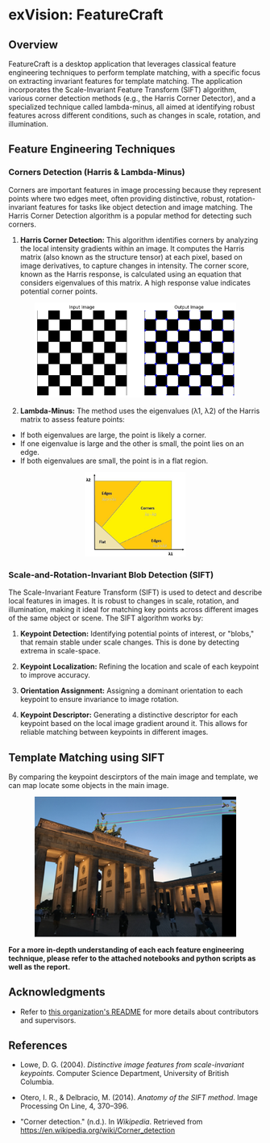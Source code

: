 # exVision: FeatureCraft

## Overview
FeatureCraft is a desktop application that leverages classical feature engineering techniques to perform template matching, with a specific focus on extracting invariant features for template matching. The application incorporates the Scale-Invariant Feature Transform (SIFT) algorithm, various corner detection methods (e.g., the Harris Corner Detector), and a specialized technique called lambda-minus, all aimed at identifying robust features across different conditions, such as changes in scale, rotation, and illumination.

## Feature Engineering Techniques

### Corners Detection (Harris & Lambda-Minus)
Corners are important features in image processing because they represent points where two edges meet, often providing distinctive, robust, rotation-invariant features for tasks like object detection and image matching. The Harris Corner Detection algorithm is a popular method for detecting such corners.
1. **Harris Corner Detection:** This algorithm identifies corners by analyzing the local intensity gradients within an image. It computes the Harris matrix (also known as the structure tensor) at each pixel, based on image derivatives, to capture changes in intensity. The corner score, known as the Harris response, is calculated using an equation that considers eigenvalues of this matrix. A high response value indicates potential corner points.
<p align="center">
  <img src="README-Assets\Harris_corners.png" alt="corner detection" width="400"/>
</p>

2. **Lambda-Minus:** The method uses the eigenvalues (λ1, λ2) of the Harris matrix to assess feature points:

- If both eigenvalues are large, the point is likely a corner.
- If one eigenvalue is large and the other is small, the point lies on an edge.
- If both eigenvalues are small, the point is in a flat region.

<p align="center">
  <img src="README-Assets\harris-demo.jpg" alt="lambda-minus" width="200"/>
</p>

### Scale-and-Rotation-Invariant Blob Detection (SIFT) 
The Scale-Invariant Feature Transform (SIFT) is used to detect and describe local features in images. It is robust to changes in scale, rotation, and illumination, making it ideal for matching key points across different images of the same object or scene. The SIFT algorithm works by:

1. **Keypoint Detection:** Identifying potential points of interest, or "blobs," that remain stable under scale changes. This is done by detecting extrema in scale-space.

2. **Keypoint Localization:** Refining the location and scale of each keypoint to improve accuracy.

3. **Orientation Assignment:** Assigning a dominant orientation to each keypoint to ensure invariance to image rotation.

4. **Keypoint Descriptor:** Generating a distinctive descriptor for each keypoint based on the local image gradient around it. This allows for reliable matching between keypoints in different images.

## Template Matching using SIFT 

By comparing the keypoint descirptors of the main image and template, we can map locate some objects in the main image. 



<p align="center">
  <img src="README-Assets\template_matching.png" alt="rotation invariance" width="400"/>
</p>

**For a more in-depth understanding of each each feature engineering technique, please refer to the attached notebooks and python scripts as well as the report.**


## Acknowledgments

- Refer to [this organization's README](https://github.com/Computer-Vision-Spring-2024#acknowledgements) for more details about contributors and supervisors. 

## References 

- Lowe, D. G. (2004). *Distinctive image features from scale-invariant keypoints*. Computer Science Department, University of British Columbia.

- Otero, I. R., & Delbracio, M. (2014). *Anatomy of the SIFT method*. Image Processing On Line, 4, 370–396. 

- "Corner detection." (n.d.). In *Wikipedia*. Retrieved from https://en.wikipedia.org/wiki/Corner_detection
